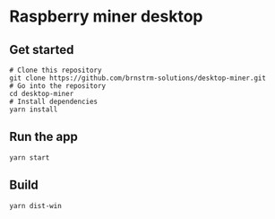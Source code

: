 # Raspberry miner desktop

## Get started
```
# Clone this repository
git clone https://github.com/brnstrm-solutions/desktop-miner.git
# Go into the repository
cd desktop-miner
# Install dependencies
yarn install
```
## Run the app
```
yarn start
```

## Build 
```
yarn dist-win
```